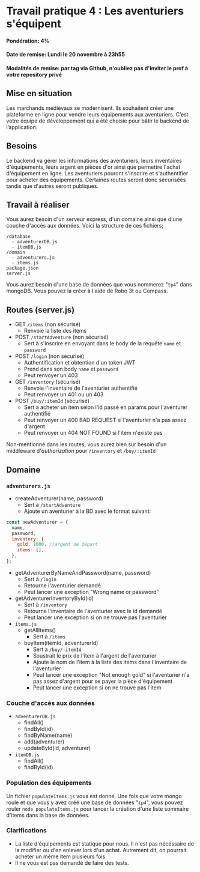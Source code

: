 # Travail pratique 4 : Les aventuriers s'équipent

#### Pondération: 4%

#### Date de remise: Lundi le 20 novembre à 23h55

#### Modalités de remise: par tag via Github, n'oubliez pas d'inviter le prof à votre repository privé

## Mise en situation

Les marchands médiévaux se modernisent. Ils souhaitent créer une plateforme en ligne pour vendre leurs équipements aux aventuriers. C’est votre équipe de développement qui a été choisie pour bâtir le backend de l’application.

## Besoins

Le backend va gérer les informations des aventuriers, leurs inventaires d'équipements, leurs argent en pièces d'or ainsi que permettre l'achat d'équipement en ligne. Les aventuriers pouront s'inscrire et s'authentifier pour acheter des équipements. Certaines routes seront donc sécurisées tandis que d'autres seront publiques.

## Travail à réaliser

Vous aurez besoin d'un serveur express, d'un domaine ainsi que d'une couche d'accès aux données. Voici la structure de ces fichiers;

```
/database
  - adventurerDB.js
  - itemDB.js
/domain
  - adventurers.js
  - items.js
package.json
server.js
```

Vous aurez besoin d'une base de données que vous nommerez "`tp4`" dans mongoDB. Vous pouvez la créer à l'aide de Robo 3t ou Compass.

## Routes (server.js)

- GET `/items` (non sécurisé)
  - Renvoie la liste des items
- POST `/startAdventure` (non sécurisé)
  - Sert à s'inscrire en envoyant dans le body de la requête `name` et `password`
- POST `/login` (non sécurisé)
  - Authentification et obtention d'un token JWT
  - Prend dans son body `name` et `password`
  - Peut renvoyer un 403
- GET `/inventory` (sécurisé)
  - Renvoie l'inventaire de l'aventurier authentifié
  - Peut renvoyer un 401 ou un 403
- POST `/buy/:itemId` (sécurisé)
  - Sert à acheter un item selon l'id passé en params pour l'aventurer authentifié
  - Peut renvoyer un 400 BAD REQUEST si l'aventurier n'a pas assez d'argent
  - Peut renvoyer un 404 NOT FOUND si l'item n'existe pas

Non-mentionné dans les routes, vous aurez bien sur besoin d'un middleware d'_authorization_ pour `/inventory` et `/buy/:itemId`

## Domaine

### `adventurers.js`

- createAdventurer(name, password)
  - Sert à `/startAdventure`
  - Ajoute un aventurier à la BD avec le format suivant:

```javascript
const newAdventurer = {
  name,
  password,
  inventory: {
    gold: 1000, //argent de départ
    items: [],
  },
};
```

- getAdventurerByNameAndPassword(name, password)
  - Sert à `/login`
  - Retourne l'aventurier demandé
  - Peut lancer une exception "Wrong name or password"
- getAdventurerInventoryById(id)
  - Sert à `/inventory`
  - Retourne l'inventaire de l'aventurier avec le id demandé
  - Peut lancer une exception si on ne trouve pas l'aventurier
- `items.js`
  - getAllItems()
    - Sert à `/items`
  - buyItem(itemId, adventurerId)
    - Sert à `/buy/:itemId`
    - Soustrait le prix de l'item à l'argent de l'aventurier
    - Ajoute le nom de l'item à la liste des items dans l'inventaire de l'aventurier
    - Peut lancer une exception "Not enough gold" si l'aventurier n'a pas assez d'argent pour se payer la pièce d'équipement
    - Peut lancer une exception si on ne trouve pas l'item

### Couche d'accès aux données

- `adventurerDB.js`
  - findAll()
  - findById(id)
  - findByName(name)
  - add(adventurer)
  - updateById(id, adventurer)
- `itemDB.js`
  - findAll()
  - findById(id)

### Population des équipements

Un fichier `populateItems.js` vous est donné. Une fois que votre mongo roule et que vous y avez créé une base de données "`tp4`", vous pouvez rouler `node populateItems.js` pour lancer la création d'une liste sommaire d'items dans la base de données.

### Clarifications

- La liste d'équipements est statique pour nous. Il n'est pas nécéssaire de la modifier ou d'en enlever lors d'un achat. Autrement dit, on pourrait acheter un même item plusieurs fois.
- Il ne vous est pas demandé de faire des tests.
